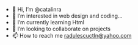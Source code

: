- 👋 Hi, I’m @catalinra
- 👀 I’m interested in web design and coding...
- 🌱 I’m currently learning Html
- 💞️ I’m looking to collaborate on projects
- 📫 How to reach me radulescuctln@yahoo.com

<!---
catalinra/catalinra is a ✨ special ✨ repository because its `README.md` (this file) appears on your GitHub profile.
You can click the Preview link to take a look at your changes.
--->
